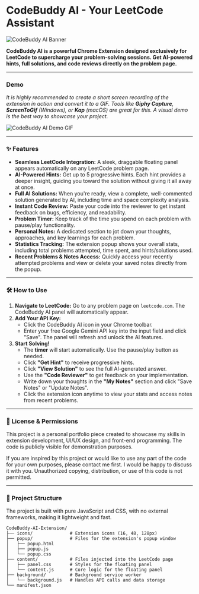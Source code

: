 # CodeBuddy AI - Your LeetCode Assistant

![CodeBuddy AI Banner](https://placehold.co/1200x400/8E2DE2/FFFFFF?text=CodeBuddy%20AI)

**CodeBuddy AI is a powerful Chrome Extension designed exclusively for LeetCode to supercharge your problem-solving sessions. Get AI-powered hints, full solutions, and code reviews directly on the problem page.**

---

### Demo

*It is highly recommended to create a short screen recording of the extension in action and convert it to a GIF. Tools like **Giphy Capture**, **ScreenToGif** (Windows), or **Kap** (macOS) are great for this. A visual demo is the best way to showcase your project.*

![CodeBuddy AI Demo GIF](https://placehold.co/800x450/252525/FFFFFF?text=Your%20Awesome%20Demo%20GIF%20Here)

---

### ✨ Features

* **Seamless LeetCode Integration:** A sleek, draggable floating panel appears automatically on any LeetCode problem page.
* **AI-Powered Hints:** Get up to 5 progressive hints. Each hint provides a deeper insight, guiding you toward the solution without giving it all away at once.
* **Full AI Solutions:** When you're ready, view a complete, well-commented solution generated by AI, including time and space complexity analysis.
* **Instant Code Review:** Paste your code into the reviewer to get instant feedback on bugs, efficiency, and readability.
* **Problem Timer:** Keep track of the time you spend on each problem with pause/play functionality.
* **Personal Notes:** A dedicated section to jot down your thoughts, approaches, and key learnings for each problem.
* **Statistics Tracking:** The extension popup shows your overall stats, including total problems attempted, time spent, and hints/solutions used.
* **Recent Problems & Notes Access:** Quickly access your recently attempted problems and view or delete your saved notes directly from the popup.

---

### 🛠️ How to Use

1.  **Navigate to LeetCode:** Go to any problem page on `leetcode.com`. The CodeBuddy AI panel will automatically appear.
2.  **Add Your API Key:**
    * Click the CodeBuddy AI icon in your Chrome toolbar.
    * Enter your free Google Gemini API key into the input field and click "Save". The panel will refresh and unlock the AI features.
3.  **Start Solving!**
    * The **timer** will start automatically. Use the pause/play button as needed.
    * Click **"Get Hint"** to receive progressive hints.
    * Click **"View Solution"** to see the full AI-generated answer.
    * Use the **"Code Reviewer"** to get feedback on your implementation.
    * Write down your thoughts in the **"My Notes"** section and click "Save Notes" or "Update Notes".
    * Click the extension icon anytime to view your stats and access notes from recent problems.

---

### 📜 License & Permissions

This project is a personal portfolio piece created to showcase my skills in extension development, UI/UX design, and front-end programming. The code is publicly visible for demonstration purposes.

If you are inspired by this project or would like to use any part of the code for your own purposes, please contact me first. I would be happy to discuss it with you. Unauthorized copying, distribution, or use of this code is not permitted.

---

### 📂 Project Structure

The project is built with pure JavaScript and CSS, with no external frameworks, making it lightweight and fast.

```
CodeBuddy-AI-Extension/
├── icons/              # Extension icons (16, 48, 128px)
├── popup/              # Files for the extension's popup window
│   ├── popup.html
│   ├── popup.js
│   └── popup.css
├── content/            # Files injected into the LeetCode page
│   ├── panel.css       # Styles for the floating panel
│   └── content.js      # Core logic for the floating panel
├── background/         # Background service worker
│   └── background.js   # Handles API calls and data storage
└── manifest.json
